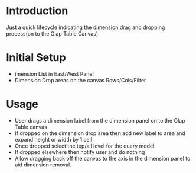 # Introduction #

Just a quick lifecycle indicating the dimension drag and dropping process(on to the Olap Table Canvas).


# Initial Setup #

  * imension List in East/West Panel
  * Dimension Drop areas on the canvas Rows/Cols/Filter

# Usage #
  * User drags a dimension label from the dimension panel on to the Olap Table canvas
  * If dropped on the dimension drop area then add new label to area and expand height or width by 1 cell
  * Once dropped select the top/all level for the query model
  * If dropped elsewhere then notify user and do nothing
  * Allow dragging back off the canvas to the axis in the dimension panel to aid dimension removal.
